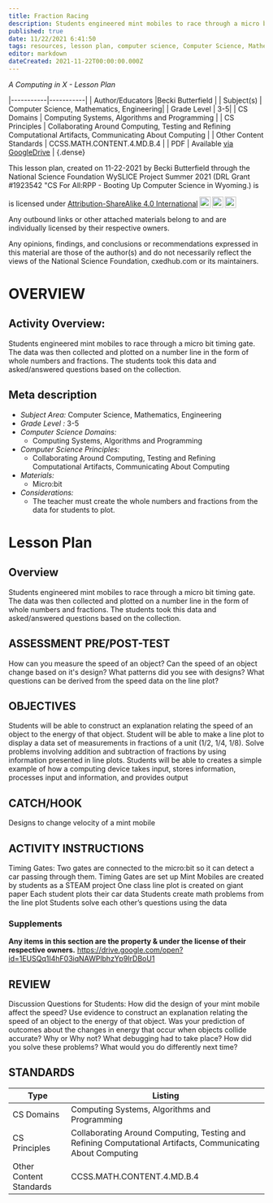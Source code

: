 ```yaml
---
title: Fraction Racing
description: Students engineered mint mobiles to race through a micro bit timing gate. The data was then collected and plotted on a number line in the form of whole numbers and fractions. The students took this data and asked/answered questions based on the collection.
published: true
date: 11/22/2021 6:41:50
tags: resources, lesson plan, computer science, Computer Science, Mathematics, Engineering 
editor: markdown
dateCreated: 2021-11-22T00:00:00.000Z
---
```

*A Computing in X - Lesson Plan*

|-----------|-----------|
| Author/Educators |Becki Butterfield |
| Subject(s) | Computer Science, Mathematics, Engineering|
| Grade Level | 3-5|
| CS Domains | Computing Systems, Algorithms and Programming |
| CS Principles | Collaborating Around Computing, Testing and Refining Computational Artifacts, Communicating About Computing |
| Other Content Standards | CCSS.MATH.CONTENT.4.MD.B.4 | 
| PDF | Available [via GoogleDrive](https://drive.google.com/open?id=1O8WSIuhZwxqLKMVC0uEhEIJYJ1rN14kY) |
{.dense}






This lesson plan, created on 11-22-2021 by Becki Butterfield through the National Science Foundation WySLICE Project Summer 2021 (DRL Grant #1923542 "CS For All:RPP - Booting Up Computer Science in Wyoming.) is  <p xmlns:cc="http://creativecommons.org/ns#" >  is licensed under <a href="http://creativecommons.org/licenses/by-sa/4.0/?ref=chooser-v1" target="_blank" rel="license noopener noreferrer" style="display:inline-block;">Attribution-ShareAlike 4.0 International<img style="height:22px!important;margin-left:3px;vertical-align:text-bottom;" src="https://mirrors.creativecommons.org/presskit/icons/cc.svg?ref=chooser-v1"><img style="height:22px!important;margin-left:3px;vertical-align:text-bottom;" src="https://mirrors.creativecommons.org/presskit/icons/by.svg?ref=chooser-v1"><img style="height:22px!important;margin-left:3px;vertical-align:text-bottom;" src="https://mirrors.creativecommons.org/presskit/icons/sa.svg?ref=chooser-v1"></a></p>


Any outbound links or other attached materials belong to and are individually licensed by their respective owners. 


Any opinions, findings, and conclusions or recommendations expressed in this material are those of the author(s) and do not necessarily reflect the views of the National Science Foundation, cxedhub.com or its maintainers.


# OVERVIEW
## Activity Overview:  
Students engineered mint mobiles to race through a micro bit timing gate. The data was then collected and plotted on a number line in the form of whole numbers and fractions. The students took this data and asked/answered questions based on the collection.
## Meta description
+ *Subject Area:* Computer Science, Mathematics, Engineering 
+ *Grade Level :* 3-5 
+ *Computer Science Domains:*
   + Computing Systems, Algorithms and Programming
+ *Computer Science Principles:*
   + Collaborating Around Computing, Testing and Refining Computational Artifacts, Communicating About Computing
+ *Materials:* 
   + Micro:bit
+ *Considerations:*
   + The teacher must create the whole numbers and fractions from the data for students to plot.


# Lesson Plan
## Overview
Students engineered mint mobiles to race through a micro bit timing gate. The data was then collected and plotted on a number line in the form of whole numbers and fractions. The students took this data and asked/answered questions based on the collection.
## ASSESSMENT PRE/POST-TEST
How can you measure the speed of an object? Can the speed of an object change based on it's design? What patterns did you see with designs? What questions can be derived from the speed data on the line plot?
## OBJECTIVES
Students will be able to construct an explanation relating the speed of an object to the energy of that object. 
Student will be able to make a line plot to display a data set of measurements in fractions of a unit (1/2, 1/4, 1/8). Solve problems involving addition and subtraction of fractions by using information presented in line plots.
Students will be able to creates a simple example of how a computing device takes input, stores information, processes input and information, and provides output


## CATCH/HOOK
Designs to change velocity of a mint mobile


## ACTIVITY INSTRUCTIONS
Timing Gates: Two gates are connected to the micro:bit so it can detect a car passing through them.
Timing Gates are set up
Mint Mobiles are created by students as a STEAM project
One class line plot is created on giant paper
Each student plots their car data
Students create math problems from the line plot
Students solve each other’s questions using the data


### Supplements
**Any items in this section are the property & under the license of their respective owners.**
https://drive.google.com/open?id=1EUSQq1I4hF03iqNAWPlbhzYp9IrDBoU1




## REVIEW
Discussion Questions for Students: 
How did the design of your mint mobile affect the speed?
Use evidence to construct an explanation relating the speed of an object to the energy of that object.
Was your prediction of outcomes about the changes in energy that occur when objects collide accurate? Why or Why not?
What debugging had to take place? How did you solve these problems?
What would you do differently next time?
## STANDARDS        
| Type | Listing | 
|-----------|-----------|
| CS Domains  | Computing Systems, Algorithms and Programming|
| CS Principles   | Collaborating Around Computing, Testing and Refining Computational Artifacts, Communicating About Computing|
| Other Content Standards | CCSS.MATH.CONTENT.4.MD.B.4  |
